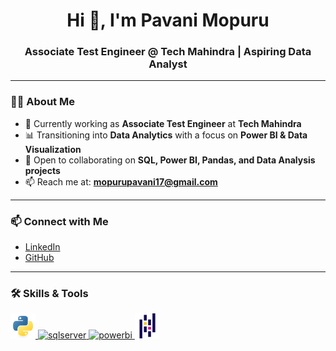 <h1 align="center">Hi 👋, I'm Pavani Mopuru</h1>
<h3 align="center">Associate Test Engineer @ Tech Mahindra | Aspiring Data Analyst</h3>

---

### 👩‍💻 About Me  
- 💼 Currently working as **Associate Test Engineer** at **Tech Mahindra**  
- 📊 Transitioning into **Data Analytics** with a focus on **Power BI & Data Visualization**  
- 👯 Open to collaborating on **SQL, Power BI, Pandas, and Data Analysis projects**  
- 📫 Reach me at: **mopurupavani17@gmail.com**  

---

### 📫 Connect with Me  
- [LinkedIn](https://www.linkedin.com/in/pavani-mopuru-21019a231/)  
- [GitHub](https://github.com/pavanimopuru)  

---

### 🛠️ Skills & Tools  
<p align="left">
  <a href="https://www.python.org" target="_blank"> 
    <img src="https://raw.githubusercontent.com/devicons/devicon/master/icons/python/python-original.svg" alt="python" width="40" height="40"/> 
  </a>
  <a href="https://www.microsoft.com/en-us/sql-server" target="_blank"> 
    <img src="https://www.svgrepo.com/show/303229/microsoft-sql-server-logo.svg" alt="sqlserver" width="40" height="40"/> 
  </a>
  <a href="https://powerbi.microsoft.com/" target="_blank"> 
    <img src="https://img.icons8.com/color/48/000000/power-bi.png" alt="powerbi" width="40" height="40"/> 
  </a>
  <a href="https://pandas.pydata.org/" target="_blank"> 
    <img src="https://raw.githubusercontent.com/devicons/devicon/master/icons/pandas/pandas-original.svg" alt="pandas" width="40" height="40"/> 
  </a>
</p>
